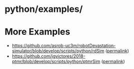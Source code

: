 # python/examples/

# More Examples
- https://github.com/asrob-uc3m/robotDevastation-simulator/blob/develop/scripts/python/rdSim ([permalink](https://github.com/asrob-uc3m/robotDevastation-simulator/blob/29fde75dea43999fe04fe22bb9d56a62aa12d2b7/scripts/python/rdSim))
- https://github.com/jgvictores/2018-ptmr/blob/develop/scripts/python/ptmrSim ([permalink](https://github.com/jgvictores/2018-ptmr/blob/3b56ee0f965555d5e67f198b380ffc30ab252839/scripts/python/ptmrSim))
